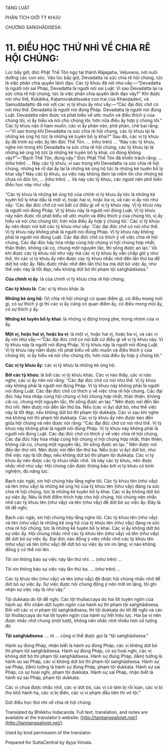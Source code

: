  

TẠNG LUẬT

PHÂN TÍCH GIỚI TỲ KHƯU

CHƯƠNG SAṄGHĀDISESA:

# 11\. ĐIỀU HỌC THỨ NHÌ VỀ CHIA RẼ HỘI CHÚNG:

Lúc bấy giờ, đức Phật Thế Tôn ngự tại thành Rājagaha, Veḷuvana, nơi nuôi dưỡng các con sóc. Vào lúc bấy giờ, Devadatta ra sức chia rẽ hội chúng, tức là việc phân chia quyền lãnh đạo. Các tỳ khưu đã nói như vầy:—“Devadatta là người nói sai Pháp, Devadatta là người nói sai Luật. Vì sao Devadatta lại ra sức chia rẽ hội chúng, tức là việc phân chia quyền lãnh đạo vậy?” Khi được nói như thế, Kokālika, Kaṭamorakatissaka con trai của Khaṇḍadevī, và Samuddadatto đã nói với các vị tỳ khưu ấy như vầy:—“Các đại đức chớ có nói như thế. Devadatta là người nói đúng Pháp. Devadatta là người nói đúng Luật. Devadatta nắm được và phát biểu về ước muốn và điều thích ý của chúng tôi, vị ấy hiểu và nói cho chúng tôi; hơn nữa điều ấy hợp ý chúng tôi.” Các tỳ khưu nào ít ham muốn, các vị ấy phàn nàn, phê phán, chê bai rằng:—“Vì sao trong khi Devadatta ra sức chia rẽ hội chúng, các tỳ khưu lại là những kẻ ủng hộ tức là những kẻ tuyên bố ly khai?” Sau đó, các vị tỳ khưu ấy đã trình sự việc ấy lên đức Thế Tôn. … (như trên) … “Này các tỳ khưu, nghe nói trong khi Devadatta ra sức chia rẽ hội chúng, các tỳ khưu lại là những kẻ ủng hộ tức là những kẻ tuyên bố ly khai, có đúng không vậy?”—“Bạch Thế Tôn, đúng vậy.” Đức Phật Thế Tôn đã khiển trách rằng: … (như trên) … Này các tỳ khưu, vì sao trong khi Devadatta ra sức chia rẽ hội chúng, những kẻ rồ dại ấy lại là những kẻ ủng hộ tức là những kẻ tuyên bố ly khai vậy? Này các tỳ khưu, sự việc này không đem lại niềm tin cho những kẻ chưa có đức tin, … (như trên) … Và này các tỳ khưu, các ngươi nên phổ biến điều học này như vầy:

“Các tỳ khưu là những kẻ ủng hộ của chính vị tỳ khưu ấy tức là những kẻ tuyên bố ly khai dầu là một vị, hoặc hai vị, hoặc ba vị, và các vị ấy nói như vầy: ‘Các đại đức chớ có nói bất cứ điều gì về vị tỳ khưu này. Vị tỳ khưu này là người nói đúng Pháp. Vị tỳ khưu này là người nói đúng Luật. Vị tỳ khưu này nắm được rồi phát biểu về ước muốn và điều thích ý của chúng tôi, vị ấy hiểu và nói cho chúng tôi; hơn nữa điều ấy hợp ý chúng tôi.’ Các vị tỳ khưu ấy nên được nói bởi các tỳ khưu như vầy: ‘Các đại đức chớ có nói như thế. Vị tỳ khưu này không phải là người nói đúng Pháp. Vị tỳ khưu này không phải là người nói đúng Luật. Các đại đức chớ có thích ý về việc chia rẽ hội chúng. Các đại đức hãy hòa nhập cùng hội chúng vì hội chúng hợp nhất, thân thiện, không cãi cọ, chung một nguyên tắc, thì sống được an lạc.’ Và khi được các tỳ khưu nói như vậy mà các vị tỳ khưu ấy vẫn chấp giữ y như thế, thì các vị tỳ khưu ấy nên được các tỳ khưu nhắc nhở đến lần thứ ba để dứt bỏ việc ấy. Nếu được nhắc nhở đến lần thứ ba mà dứt bỏ việc ấy, như thế việc này là tốt đẹp; nếu không dứt bỏ thì phạm tội saṅghādisesa.”

**Của chính vị ấy**: là của chính vị tỳ khưu chia rẽ hội chúng.

**Các tỳ khưu là**: Các vị tỳ khưu khác là.

**Những kẻ ủng hộ**: (Vị chia rẽ hội chúng) có quan điểm gì, có điều mong mỏi gì, có sự thích ý gì thì các vị ấy cũng có quan điểm ấy, có điều mong mỏi ấy, có sự thích ý ấy.

**Những kẻ tuyên bố ly khai**: là những vị đứng trong phe, trong nhóm của vị ấy.

**Một vị, hoặc hai vị, hoặc ba vị**: là một vị, hoặc hai vị, hoặc ba vị, và các vị ấy nói như vầy:—“Các đại đức chớ có nói bất cứ điều gì về vị tỳ khưu này. Vị tỳ khưu này là người nói đúng Pháp. Vị tỳ khưu này là người nói đúng Luật. Vị tỳ khưu này nắm được rồi phát biểu về ước muốn và điều thích ý của chúng tôi, vị ấy hiểu và nói cho chúng tôi; hơn nữa điều ấy hợp ý chúng tôi.”

**Các vị tỳ khưu ấy**: các vị tỳ khưu là những kẻ ủng hộ.

**Bởi các tỳ khưu**: là bởi các vị tỳ khưu khác. Các vị nào thấy, các vị nào nghe, các vị ấy nên nói rằng: “Các đại đức chớ có nói như thế. Vị tỳ khưu này không phải là người nói đúng Pháp. Vị tỳ khưu này không phải là người nói đúng Luật. Các đại đức chớ có thích ý về việc chia rẽ hội chúng. Các đại đức hãy hòa nhập cùng hội chúng vì hội chúng hợp nhất, thân thiện, không cãi cọ, chung một nguyên tắc, thì sống được an lạc.” Nên được nói đến lần thứ nhì. Nên được nói đến lần thứ ba. Nếu (các vị ấy) dứt bỏ, như thế việc này là tốt đẹp; nếu không dứt bỏ thì phạm tội dukkaṭa. Các vị sau khi nghe mà không nói thì phạm tội dukkaṭa. Các vị tỳ khưu ấy nên được kéo đến giữa hội chúng và nên được nói rằng: “Các đại đức chớ có nói như thế. Vị tỳ khưu này không phải là người nói đúng Pháp. Vị tỳ khưu này không phải là người nói đúng Luật. Các đại đức chớ có thích ý về việc chia rẽ hội chúng. Các đại đức hãy hòa nhập cùng hội chúng vì hội chúng hợp nhất, thân thiện, không cãi cọ, chung một nguyên tắc, thì sống được an lạc.” Nên được nói đến lần thứ nhì. Nên được nói đến lần thứ ba. Nếu (các vị ấy) dứt bỏ, như thế việc này là tốt đẹp; nếu không dứt bỏ thì phạm tội dukkaṭa. Các vị tỳ khưu ấy nên được các tỳ khưu nhắc nhở. Và này các tỳ khưu, nên được nhắc nhở như vầy: Hội chúng cần được thông báo bởi vị tỳ khưu có kinh nghiệm, đủ năng lực:

Bạch các ngài, xin hội chúng hãy lắng nghe tôi. Các tỳ khưu tên (như vầy) và tên (như vầy) là những kẻ ủng hộ của tỳ khưu tên (như vầy) đang ra sức chia rẽ hội chúng, tức là những kẻ tuyên bố ly khai. Các vị ấy không dứt bỏ sự việc ấy. Nếu là thời điểm thích hợp cho hội chúng, hội chúng nên nhắc nhở các tỳ khưu tên (như vầy) và tên (như vầy) để dứt bỏ sự việc ấy. Đây là lời đề nghị.

Bạch các ngài, xin hội chúng hãy lắng nghe tôi. Các tỳ khưu tên (như vầy) và tên (như vầy) là những kẻ ủng hộ của tỳ khưu tên (như vầy) đang ra sức chia rẽ hội chúng, tức là những kẻ tuyên bố ly khai. Các vị ấy không dứt bỏ sự việc ấy. Hội chúng nhắc nhở các tỳ khưu tên (như vầy) và tên (như vầy) để dứt bỏ sự việc ấy. Đại đức nào đồng ý việc nhắc nhở các tỳ khưu tên (như vầy) và tên (như vầy) để dứt bỏ sự việc ấy xin im lặng; vị nào không đồng ý có thể nói lên.

Tôi xin thông báo sự việc này lần thứ nhì. … (như trên) …

Tôi xin thông báo sự việc này lần thứ ba. … (như trên) …

Các tỳ khưu tên (như vầy) và tên (như vầy) đã được hội chúng nhắc nhở để dứt bỏ sự việc ấy. Sự việc được hội chúng đồng ý nên mới im lặng, tôi ghi nhận sự việc này là như vậy.”

Tội dukkaṭa do lời đề nghị. Các tội thullaccaya do hai lời tuyên ngôn của hành sự. Khi chấm dứt tuyên ngôn của hành sự thì phạm tội saṅghādisesa. Đối với các vị vi phạm tội saṅghādisesa, thì tội dukkaṭa do lời đề nghị và các tội thullaccaya do hai lời tuyên ngôn của hành sự hết hiệu lực. Hai ba vị nên được nhắc nhở chung (một lượt), không nên nhắc nhở nhiều hơn số lượng đó.

**Tội saṅghādisesa**: … nt … cũng vì thế được gọi là “tội saṅghādisesa.”

Hành sự đúng Pháp, nhận biết là hành sự đúng Pháp, các vị không dứt bỏ thì phạm tội saṅghādisesa. Hành sự đúng Pháp, có sự hoài nghi, các vị không dứt bỏ thì phạm tội saṅghādisesa. Hành sự đúng Pháp, (lầm) tưởng là hành sự sai Pháp, các vị không dứt bỏ thì phạm tội saṅghādisesa. Hành sự sai Pháp, (lầm) tưởng là hành sự đúng Pháp, phạm tội dukkaṭa. Hành sự sai Pháp, có sự hoài nghi, phạm tội dukkaṭa. Hành sự sai Pháp, nhận biết là hành sự sai Pháp, phạm tội dukkaṭa.

Các vị chưa được nhắc nhở, các vị dứt bỏ, các vị có tâm bị rối loạn, các vị bị thọ khổ hành hạ, các vị bị điên, các vị vi phạm đầu tiên thì vô tội.”

Dứt điều học thứ nhì về chia rẽ hội chúng.

Translated by Bhikkhu Indacanda. Full text, translation, and notes are available at the translator’s website: [http://tamtangpaliviet.net/](http://tamtangpaliviet.net/).

Used by kind permission of the translator.

Prepared for SuttaCentral by Ayya Vimala.